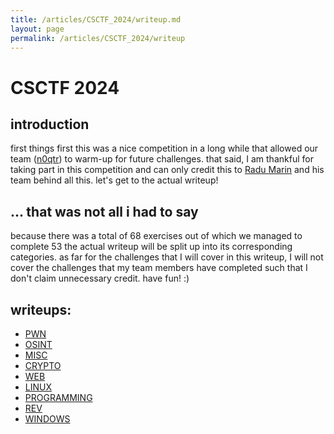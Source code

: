 ```yaml
---
title: /articles/CSCTF_2024/writeup.md
layout: page
permalink: /articles/CSCTF_2024/writeup
---
```


# CSCTF 2024

## introduction
first things first this was a nice competition in a long while that allowed our team ([n0qtr](https://ctftime.org/team/179569)) to warm-up for future challenges. that said, I am thankful for taking part in this competition and can only credit this to [Radu Marin](https://chronossec.site/) and his team behind all this. let's get to the actual writeup!

## ... that was not all i had to say
because there was a total of 68 exercises out of which we managed to complete 53 the actual writeup will be split up into its corresponding categories. as far for the challenges that I will cover in this writeup, I will not cover the challenges that my team members have completed such that I don't claim unnecessary credit. have fun! :)

## writeups:
* [PWN](./PWN)
* [OSINT](./OSINT)
* [MISC](./MISC)
* [CRYPTO](./CRYPTO)
* [WEB](./WEB)
* [LINUX](./LINUX)
* [PROGRAMMING](./PROGRAMMING)
* [REV](./REV)
* [WINDOWS](./WINDOWS)